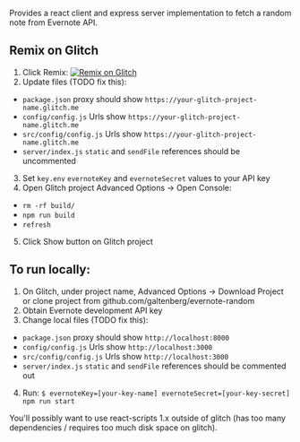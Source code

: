 Provides a react client and express server implementation to fetch a random note from Evernote API.

## Remix on Glitch

1. Click Remix: [![Remix on Glitch](https://cdn.glitch.com/2703baf2-b643-4da7-ab91-7ee2a2d00b5b%2Fremix-button.svg)](https://glitch.com/edit/#!/import/github/galtenberg/evernote-random)
2. Update files (TODO fix this):
  * `package.json` proxy should show `https://your-glitch-project-name.glitch.me`
  * `config/config.js` Urls show `https://your-glitch-project-name.glitch.me`
  * `src/config/config.js` Urls show `https://your-glitch-project-name.glitch.me`
  * `server/index.js` `static` and `sendFile` references should be uncommented
3. Set `key.env` `evernoteKey` and `evernoteSecret` values to your API key
4. Open Glitch project Advanced Options -> Open Console:
  * `rm -rf build/`
  * `npm run build`
  * `refresh`
5. Click Show button on Glitch project

## To run locally:

1. On Glitch, under project name, Advanced Options -> Download Project or clone project from github.com/galtenberg/evernote-random
2. Obtain Evernote development API key
3. Change local files (TODO fix this):
  * `package.json` proxy should show `http://localhost:8000`
  * `config/config.js` Urls show `http://localhost:3000`
  * `src/config/config.js` Urls show `http://localhost:3000`
  * `server/index.js` `static` and `sendFile` references should be commented out
4. Run:
`$ evernoteKey=[your-key-name] evernoteSecret=[your-key-secret] npm run start`

You'll possibly want to use react-scripts 1.x outside of glitch (has too many dependencies / requires too much disk space on glitch).
